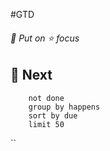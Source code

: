 #GTD

###### 🚩 Put on ⭐ focus

## 📅 Next
``` tasks
    not done
    group by happens
    sort by due
    limit 50
```
``








